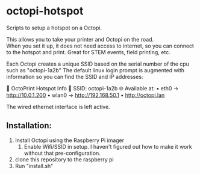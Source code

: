 # octopi-hotspot

Scripts to setup a hotspot on a Octopi.  

This allows you to take your printer and Octopi on the road.  
When you set it up, it does not need access to internet, so you can connect to the hotspot and print.
Great for STEM events, field printing, etc.

Each Octopi creates a unique SSID based on the serial number of the cpu such as "octopi-1a2b"
The default linux login prompt is augmented with information so you can find the SSID and IP addresses:

🚀 OctoPrint Hotspot Info
📶 SSID: octopi-1a2b
🌐 Available at:
 • eth0 → http://10.0.1.200
 • wlan0 → http://192.168.50.1
 • http://octopi.lan

The wired ethernet interface is left active.

## Installation:
1. Install Octopi using the Raspberry Pi imager
   1. Enable Wifi/SSID in setup.  I haven't figured out how to make it work without that pre-configuration.
1. clone this repository to the raspberry pi
2. Run "install.sh"

